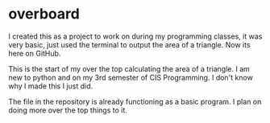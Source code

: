 # overboard
I created this as a project to work on during my programming classes, it was very basic, just used the terminal to output the area of a triangle. Now its here on GitHub.

This is the start of my over the top calculating the area of a triangle. I am new to python and on my 3rd semester of CIS Programming. I don't know why I made this I just did.

The file in the repository is already functioning as a basic program. I plan on doing more over the top things to it.
